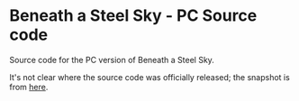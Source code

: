 # Beneath a Steel Sky - PC Source code

Source code for the PC version of Beneath a Steel Sky.

It's not clear where the source code was officially released; the snapshot is from [here](https://www.classicdosgames.com/game/Beneath_a_Steel_Sky.html).